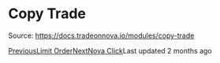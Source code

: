 
# Copy Trade

Source: https://docs.tradeonnova.io/modules/copy-trade

[PreviousLimit Order](/modules/limit-order)[NextNova Click](/modules/nova-click)Last updated 2 months ago
